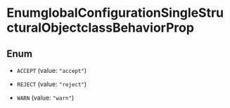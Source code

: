 

# EnumglobalConfigurationSingleStructuralObjectclassBehaviorProp

## Enum


* `ACCEPT` (value: `"accept"`)

* `REJECT` (value: `"reject"`)

* `WARN` (value: `"warn"`)



